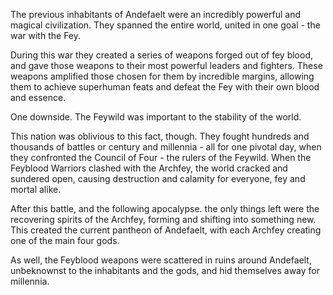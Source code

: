 The previous inhabitants of Andefaelt were an incredibly powerful and magical civilization. They spanned the entire world, united in one goal - the war with the Fey. 

During this war they created a series of weapons forged out of fey blood, and gave those weapons to their most powerful leaders and fighters. These weapons amplified those chosen for them by incredible margins, allowing them to achieve superhuman feats and defeat the Fey with their own blood and essence.

One downside. 
The Feywild was important to the stability of the world.

This nation was oblivious to this fact, though. They fought hundreds and thousands of battles or century and millennia - all for one pivotal day, when they confronted the Council of Four - the rulers of the Feywild. When the Feyblood Warriors clashed with the Archfey, the world cracked and sundered open, causing destruction and calamity for everyone, fey and mortal alike.

After this battle, and the following apocalypse. the only things left were the recovering spirits of the Archfey, forming and shifting into something new. This created the current pantheon of Andefaelt, with each Archfey creating one of the main four gods. 

As well, the Feyblood weapons were scattered in ruins around Andefaelt, unbeknownst to the inhabitants and the gods, and hid themselves away for millennia.